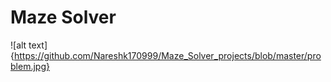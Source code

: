 # Maze Solver

![alt text]{https://github.com/Nareshk170999/Maze_Solver_projects/blob/master/problem.jpg}
